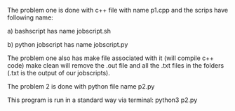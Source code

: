 The problem one is done with c++ file with name p1.cpp and the scrips have following name:

a) bashscript has name jobscript.sh

b) python jobscript has name jobscript.py

The problem one also has make file associated with it (will compile c++ code) make clean will remove the .out file and all the .txt files in the folders (.txt is the output of our jobscripts).


The problem 2 is done with python file name p2.py

This program is run in a standard way via terminal: python3 p2.py


